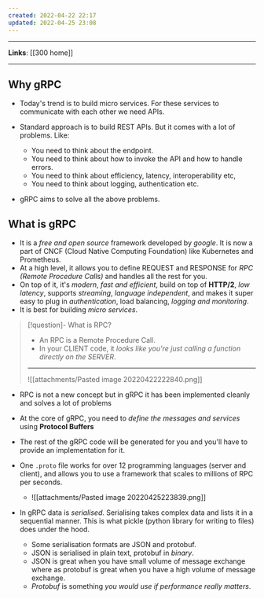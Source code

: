 ```yaml
---
created: 2022-04-22 22:17
updated: 2022-04-25 23:08
---
```

---
**Links**: [[300 home]]

---
## Why gRPC
- Today's trend is to build micro services. For these services to communicate with each other we need APIs. 
- Standard approach is to build REST APIs. But it comes with a lot of problems. Like:
	- You need to think about the endpoint.
	- You need to think about how to invoke the API and how to handle errors.
	- You need to think about efficiency, latency, interoperability etc,
	- You need to think about logging, authentication etc.

- gRPC aims to solve all the above problems.

## What is gRPC
- It is a *free and open source* framework developed by *google*. It is now a part of CNCF (Cloud Native Computing Foundation) like Kubernetes and Prometheus.
- At a high level, it allows you to define REQUEST and RESPONSE for *RPC (Remote Procedure Calls)* and handles all the rest for you.
- On top of it, it's *modern*, *fast and efficient*, build on top of **HTTP/2**, *low latency*, supports *streaming*, *language independent*, and makes it super easy to plug in *authentication*, load balancing, *logging and monitoring*.
- It is best for building *micro services*.

> [!question]- What is RPC?
> - An RPC is a Remote Procedure Call.
> - In your CLIENT code, it *looks like you're just calling a function directly on the SERVER*.
> ---
> ![[attachments/Pasted image 20220422222840.png]]

- RPC is not a new concept but in gRPC it has been implemented cleanly and solves a lot of problems
- At the core of gRPC, you need to *define the messages and services* using **Protocol Buffers**
- The rest of the gRPC code will be generated for you and you'll have to provide an implementation for it.
- One `.proto` file works for over 12 programming languages (server and client), and allows you to use a framework that scales to millions of RPC per seconds.
	- ![[attachments/Pasted image 20220425223839.png]]

- In gRPC data is *serialised*. Serialising takes complex data and lists it in a sequential manner. This is what pickle (python library for writing to files) does under the hood.
	- Some serialisation formats are JSON and protobuf. 
	- JSON is serialised in plain text, protobuf in *binary*.
	- JSON is great when you have small volume of message exchange where as protobuf is great when you have a high volume of message exchange.
	- *Protobuf* is something *you would use if performance really matters*.





